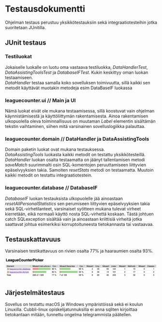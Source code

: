 # Testausdokumentti

Ohjelman testaus perustuu yksikkötestauksiin sekä integraatiotesteihin jotka suoritetaan JUnitilla.

## JUnit testaus

### Testiluokat

Jokaiselle luokalle on luotu oma vastaava testiluokka, _DataHandlerTest_, _DataAssistingToolsTest_ ja _DatabaseIFTest_. Kukin keskittyy oman luokan testaamiseen.  
_DataHandler_ testaa samalla koko sovelluksen toimivuutta, sillä kaikki sen metodit käyttävät muotakin metodeja esim DataBaseIF luokassa

### leaguecounter.ui // Main ja UI

Nämä luokat eivät ole mukana testaamisessa, sillä koostuvat vain ohjelman käynnistämisestä ja käyttöliittymän rakentamisesta. Ainoa rakentamisen ulkopuolella oleva toiminnallisuus on muutaman _Label_ elementin sisältämän tekstin vaihtaminen, siihen mitä varsinainen sovelluslogiikka palauttaa.  
  
### leaguecounter.domain // DataHandler ja DataAssistingTools

Domain paketin luokat ovat mukana testauksessa.  
_DataAssistingTools_ luokasta kaikki metodit on testattu yksikkötesteillä.  
_DataHandler_ luokan osalta testaamatta on jäänyt tallentamisen metodi _saveMatch_ suurimmalti osin SQL-komentojen peruuttamiseen liittyvien epäselvyyksien takia. Samoiten _resetStats_ metodi on testaamatta. Muutoin kaikki metodit on testattu integraatiotestein.

### leaguecounter.database // DatabaseIF

_DatabaseIF_ luokan testauksista ulkopuolelle jää ainoastaan _resetAllPersonalStatistics_ sen perumiseen liittyvien epäselvyyksien takia sekä SQL-virhetilanteet, varsinaiset syötteen mukana tulevat virheet kierretään, eikä normaali käyttö nosta SQL-virhettä koskaan. Tästä johtuen catch SQLexception sisältää vain ja ainoastaan kriittisiä virheitä jotka saattavat johtua esimerkiksi korruptoituneesta tietokannasta tai vastaavaa.

## Testauskattavuus

Varsinaisen testikattavuus on rivien osalta 77% ja haaraumien osalta 93%.

<img src="https://raw.githubusercontent.com/EgoTastic/LeagueCounterPicker/main/Dokumentaatio/Kuvat/testaus1.png">

## Järjestelmätestaus

Sovellus on testattu macOS ja Windows ympäristöissä sekä ei koulun Linuxilla. Cubbli-linux opiskelijatunnuksilla ei anna sqliten kirjoittaa tietokantaan mitään, tunnettu ongelma telegrammista päätellen.

